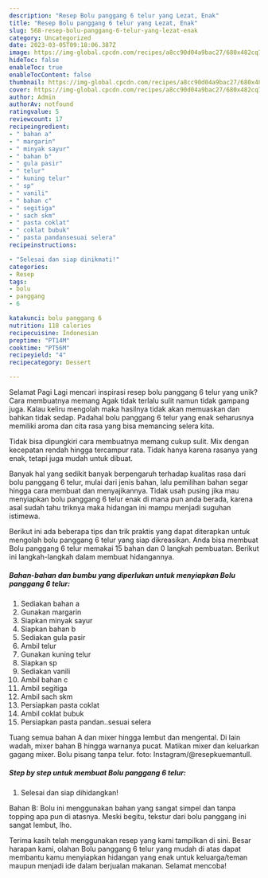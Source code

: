 ```yaml
---
description: "Resep Bolu panggang 6 telur yang Lezat, Enak"
title: "Resep Bolu panggang 6 telur yang Lezat, Enak"
slug: 568-resep-bolu-panggang-6-telur-yang-lezat-enak
category: Uncategorized
date: 2023-03-05T09:18:06.387Z
image: https://img-global.cpcdn.com/recipes/a8cc90d04a9bac27/680x482cq70/bolu-panggang-6-telur-foto-resep-utama.jpg
hideToc: false
enableToc: true
enableTocContent: false
thumbnail: https://img-global.cpcdn.com/recipes/a8cc90d04a9bac27/680x482cq70/bolu-panggang-6-telur-foto-resep-utama.jpg
cover: https://img-global.cpcdn.com/recipes/a8cc90d04a9bac27/680x482cq70/bolu-panggang-6-telur-foto-resep-utama.jpg
author: Admin
authorAv: notfound
ratingvalue: 5
reviewcount: 17
recipeingredient:
- " bahan a"
- " margarin"
- " minyak sayur"
- " bahan b"
- " gula pasir"
- " telur"
- " kuning telur"
- " sp"
- " vanili"
- " bahan c"
- " segitiga"
- " sach skm"
- " pasta coklat"
- " coklat bubuk"
- " pasta pandansesuai selera"
recipeinstructions:

- "Selesai dan siap dinikmati!"
categories:
- Resep
tags:
- bolu
- panggang
- 6

katakunci: bolu panggang 6 
nutrition: 118 calories
recipecuisine: Indonesian
preptime: "PT14M"
cooktime: "PT56M"
recipeyield: "4"
recipecategory: Dessert

---
```



Selamat Pagi Lagi mencari inspirasi resep bolu panggang 6 telur yang unik? Cara membuatnya memang Agak tidak terlalu sulit namun tidak gampang juga. Kalau keliru mengolah maka hasilnya tidak akan memuaskan dan bahkan tidak sedap. Padahal bolu panggang 6 telur yang enak seharusnya memiliki aroma dan cita rasa yang bisa memancing selera kita.


Tidak bisa dipungkiri cara membuatnya memang cukup sulit. Mix dengan kecepatan rendah hingga tercampur rata. Tidak hanya karena rasanya yang enak, tetapi juga mudah untuk dibuat.

Banyak hal yang sedikit banyak berpengaruh terhadap kualitas rasa dari bolu panggang 6 telur, mulai dari jenis bahan, lalu pemilihan bahan segar hingga cara membuat dan menyajikannya. Tidak usah pusing jika mau menyiapkan bolu panggang 6 telur enak di mana pun anda berada, karena asal sudah tahu triknya maka hidangan ini mampu menjadi suguhan istimewa.


Berikut ini ada beberapa tips dan trik praktis yang dapat diterapkan untuk mengolah bolu panggang 6 telur yang siap dikreasikan. Anda bisa membuat Bolu panggang 6 telur memakai 15 bahan dan 0 langkah pembuatan. Berikut ini langkah-langkah dalam membuat hidangannya.

<!--inarticleads1-->

##### Bahan-bahan dan bumbu yang diperlukan untuk menyiapkan Bolu panggang 6 telur:

1. Sediakan  bahan a
1. Gunakan  margarin
1. Siapkan  minyak sayur
1. Siapkan  bahan b
1. Sediakan  gula pasir
1. Ambil  telur
1. Gunakan  kuning telur
1. Siapkan  sp
1. Sediakan  vanili
1. Ambil  bahan c
1. Ambil  segitiga
1. Ambil  sach skm
1. Persiapkan  pasta coklat
1. Ambil  coklat bubuk
1. Persiapkan  pasta pandan..sesuai selera


Tuang semua bahan A dan mixer hingga lembut dan mengental. Di lain wadah, mixer bahan B hingga warnanya pucat. Matikan mixer dan keluarkan gagang mixer. Bolu pisang tanpa telur. foto: Instagram/@resepkuemantull. 

<!--inarticleads2-->

##### Step by step untuk membuat Bolu panggang 6 telur:


1. Selesai dan siap dihidangkan!

Bahan B: Bolu ini menggunakan bahan yang sangat simpel dan tanpa topping apa pun di atasnya. Meski begitu, tekstur dari bolu panggang ini sangat lembut, lho. 

Terima kasih telah menggunakan resep yang kami tampilkan di sini. Besar harapan kami, olahan Bolu panggang 6 telur yang mudah di atas dapat membantu kamu menyiapkan hidangan yang enak untuk keluarga/teman maupun menjadi ide dalam berjualan makanan. Selamat mencoba!
